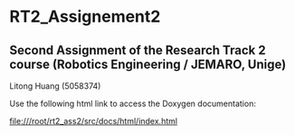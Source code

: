 # RT2_Assignement2

## Second Assignment of the Research Track 2 course (Robotics Engineering / JEMARO, Unige)

Litong Huang (5058374)

Use the following html link to access the Doxygen documentation:

[file:///root/rt2_ass2/src/docs/html/index.html](file:///root/rt2_ass2/src/docs/html/index.html)
